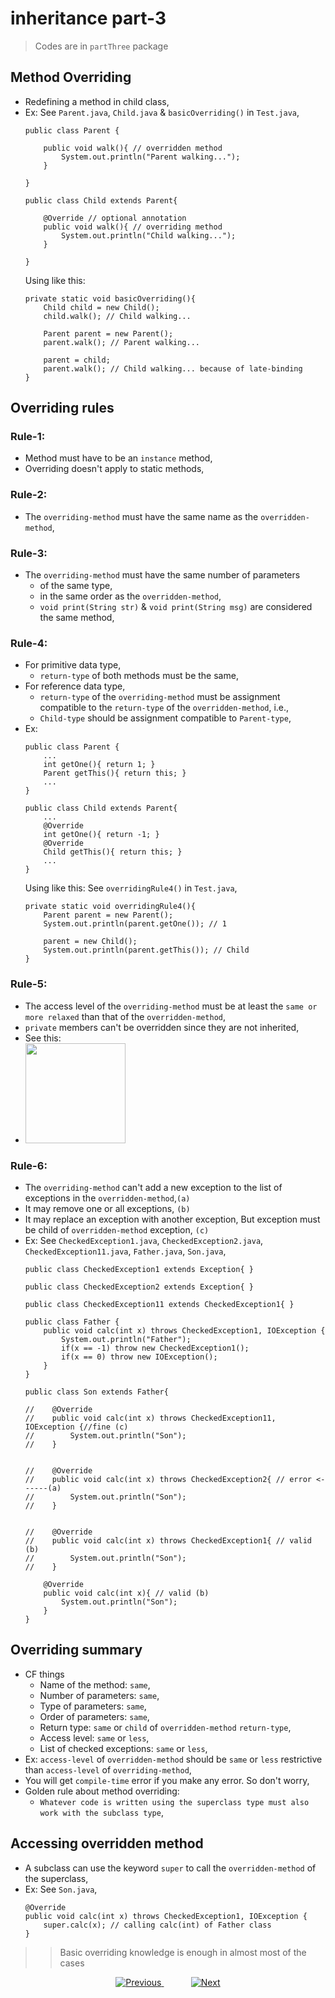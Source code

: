 
# inheritance part-3

> Codes are in `partThree` package

## Method Overriding
- Redefining a method in child class,
- Ex: See `Parent.java`, `Child.java` & `basicOverriding()` in `Test.java`,
    ```
    public class Parent {
    
        public void walk(){ // overridden method
            System.out.println("Parent walking...");
        }
    
    }
    ```
    ```
    public class Child extends Parent{
    
        @Override // optional annotation
        public void walk(){ // overriding method
            System.out.println("Child walking...");
        }
    
    }
    ```
    Using like this:
    ```
    private static void basicOverriding(){
        Child child = new Child();
        child.walk(); // Child walking...
    
        Parent parent = new Parent();
        parent.walk(); // Parent walking...
    
        parent = child;
        parent.walk(); // Child walking... because of late-binding
    }
    ```

## Overriding rules
### Rule-1:
- Method must have to be an `instance` method,
- Overriding doesn't apply to static methods,
### Rule-2:
- The `overriding-method` must have the same name as the `overridden-method`,
### Rule-3:
- The `overriding-method` must have the same number of parameters 
  - of the same type,
  - in the same order as the `overridden-method`,
  - `void print(String str)` & `void print(String msg)` are considered the same method,

### Rule-4:
- For primitive data type,
  - `return-type` of both methods must be the same,
- For reference data type,
  - `return-type` of the `overriding-method` must be assignment compatible to the `return-type` of the `overridden-method`, i.e.,
  - `Child-type` should be assignment compatible to `Parent-type`,
- Ex:
  ```
  public class Parent {
      ...
      int getOne(){ return 1; }
      Parent getThis(){ return this; }
      ...
  }
  ```
  ```
  public class Child extends Parent{
      ...
      @Override
      int getOne(){ return -1; }
      @Override
      Child getThis(){ return this; }
      ...
  }
  ```
  Using like this: See `overridingRule4()` in `Test.java`,
  ```
  private static void overridingRule4(){
      Parent parent = new Parent();
      System.out.println(parent.getOne()); // 1
  
      parent = new Child();
      System.out.println(parent.getThis()); // Child
  }
  ```

### Rule-5:
- The access level of the `overriding-method` must be at least the `same or more relaxed` than that of the `overridden-method`,
- `private` members can't be overridden since they are not inherited,
- See this:
- <img src="files/relaxed_overriding_method.jpg" height="160px"/>


### Rule-6:
- The `overriding-method` can't add a new exception to the list of exceptions in the `overridden-method`,`(a)`
- It may remove one or all exceptions, `(b)`
- It may replace an exception with another exception, But exception must be child of `overridden-method` exception, `(c)`
- Ex: See `CheckedException1.java`, `CheckedException2.java`, `CheckedException11.java`, `Father.java`, `Son.java`, 
  ```
  public class CheckedException1 extends Exception{ }
  ```
  ```
  public class CheckedException2 extends Exception{ }
  ```
  ```
  public class CheckedException11 extends CheckedException1{ }
  ```
  ```
  public class Father {
      public void calc(int x) throws CheckedException1, IOException {
          System.out.println("Father");
          if(x == -1) throw new CheckedException1();
          if(x == 0) throw new IOException();
      }
  }
  ```
  ```
  public class Son extends Father{
  
  //    @Override
  //    public void calc(int x) throws CheckedException11, IOException {//fine (c)
  //        System.out.println("Son");
  //    }
  
  
  //    @Override
  //    public void calc(int x) throws CheckedException2{ // error <------(a)
  //        System.out.println("Son");
  //    }
  
  
  //    @Override
  //    public void calc(int x) throws CheckedException1{ // valid (b)
  //        System.out.println("Son");
  //    }
  
      @Override
      public void calc(int x){ // valid (b)
          System.out.println("Son");
      }
  }
  ```

## Overriding summary
- CF things 
  - Name of the method: `same`,
  - Number of parameters: `same`,
  - Type of parameters: `same`,
  - Order of parameters: `same`,
  - Return type: `same` or `child` of `overridden-method` `return-type`,
  - Access level: `same` or `less`,
  - List of checked exceptions: `same` or `less`,
- Ex: `access-level` of `overridden-method` should be `same` or `less` restrictive than `access-level` of `overriding-method`,
- You will get `compile-time` error if you make any error. So don't worry,
- Golden rule about method overriding: 
  - `Whatever code is written using the superclass type must also work with the subclass type`,


## Accessing overridden method
- A subclass can use the keyword `super` to call the `overridden-method` of the superclass,
- Ex: See `Son.java`,
  ```
  @Override
  public void calc(int x) throws CheckedException1, IOException {
      super.calc(x); // calling calc(int) of Father class
  }
  ```


>> Basic overriding knowledge is enough in almost most of the cases

    
    
    

<!-- bottom_nav_bar_1243 -->
<div align="center">
<a href=".../inheritance/part2/">
    <img src="https://img.shields.io/badge/◀%20Previous-blue?style=for-the-badge" alt="Previous">
</a>
&nbsp;&nbsp;&nbsp;&nbsp;&nbsp;&nbsp;&nbsp;&nbsp;&nbsp;&nbsp;
<a href=".../inheritance/part4/">
    <img src="https://img.shields.io/badge/Next%20▶-blue?style=for-the-badge" alt="Next">
</a>
</div>
<!-- bottom_nav_bar_1243 -->
    